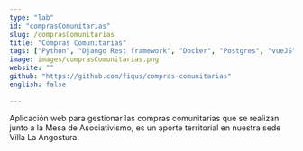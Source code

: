 ```yaml
---
type: "lab"
id: "comprasComunitarias"
slug: /comprasComunitarias
title: "Compras Comunitarias"
tags: ["Python", "Django Rest framework", "Docker", "Postgres", "vueJS"]
image: images/comprasComunitarias.png
website: ""
github: "https://github.com/fiqus/compras-comunitarias"
english: false

---
```


Aplicación web para gestionar las compras comunitarias que se realizan junto a la Mesa de Asociativismo, es un aporte territorial en nuestra sede Villa La Angostura.
